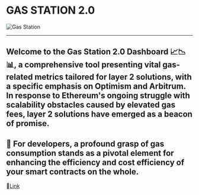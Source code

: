 # GAS STATION 2.0

![Gas Station](https://github.com/LateefAkinola/Gas_Station_2.0/assets/105966848/20303b17-586a-4211-9e97-4b21fb9c35be)

-----------------------
## Welcome to the **Gas Station 2.0 Dashboard** 📈📉📊, a comprehensive tool presenting vital **gas-related metrics tailored for layer 2 solutions**, with a specific emphasis on **Optimism and Arbitrum**. In response to **Ethereum's** ongoing struggle with scalability obstacles caused by elevated gas fees, layer 2 solutions have emerged as a beacon of promise. 

## 📌 For developers, a profound grasp of gas consumption stands as a pivotal element for enhancing the efficiency and cost efficiency of your smart contracts on the whole.

🔗[Link](https://dune.com/aklatino/gas-station)
